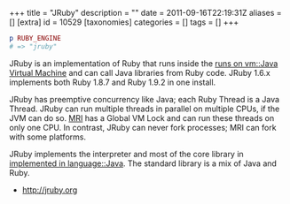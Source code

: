 +++
title = "JRuby"
description = ""
date = 2011-09-16T22:19:31Z
aliases = []
[extra]
id = 10529
[taxonomies]
categories = []
tags = []
+++
```ruby
p RUBY_ENGINE
# => "jruby"
```
JRuby is an implementation of Ruby that runs inside the [runs on vm::Java Virtual Machine](https://rosettacode.org/wiki/runs_on_vm::Java_Virtual_Machine) and can call Java libraries from Ruby code. JRuby 1.6.x implements both Ruby 1.8.7 and Ruby 1.9.2 in one install.

JRuby has preemptive concurrency like Java; each Ruby Thread is a Java Thread. JRuby can run multiple threads in parallel on multiple CPUs, if the JVM can do so. [MRI](https://rosettacode.org/wiki/MRI) has a Global VM Lock and can run these threads on only one CPU. In contrast, JRuby can never fork processes; MRI can fork with some platforms.

JRuby implements the interpreter and most of the core library in [implemented in language::Java](https://rosettacode.org/wiki/implemented_in_language::Java). The standard library is a mix of Java and Ruby.

* http://jruby.org
